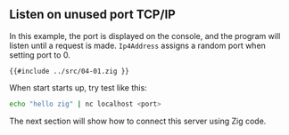 ## Listen on unused port TCP/IP

In this example, the port is displayed on the console, and the program will
listen until a request is made. `Ip4Address` assigns a random port when
setting port to 0.

```zig
{{#include ../src/04-01.zig }}
```

When start starts up, try test like this:

```bash
echo "hello zig" | nc localhost <port>
```

The next section will show how to connect this server using Zig code.
